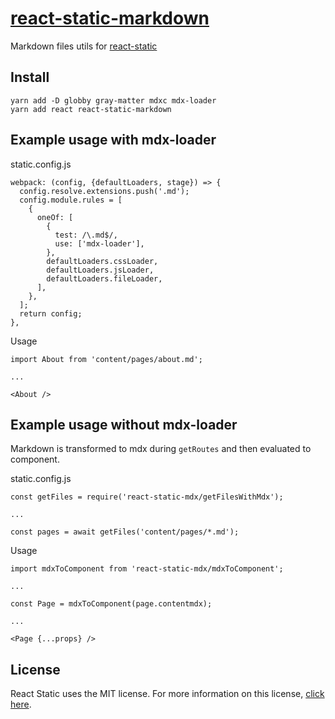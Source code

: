 # [react-static-markdown](https://github.com/tb/react-static-markdown)

Markdown files utils for [react-static](https://github.com/nozzle/react-static)

## Install

    yarn add -D globby gray-matter mdxc mdx-loader
    yarn add react react-static-markdown 

## Example usage with mdx-loader

static.config.js

    webpack: (config, {defaultLoaders, stage}) => {
      config.resolve.extensions.push('.md');
      config.module.rules = [
        {
          oneOf: [
            {
              test: /\.md$/,
              use: ['mdx-loader'],
            },
            defaultLoaders.cssLoader,
            defaultLoaders.jsLoader,
            defaultLoaders.fileLoader,
          ],
        },
      ];
      return config;
    },

Usage

    import About from 'content/pages/about.md';
    
    ...

    <About />

## Example usage without mdx-loader

Markdown is transformed to mdx during `getRoutes` and then evaluated to component.

static.config.js

    const getFiles = require('react-static-mdx/getFilesWithMdx');
    
    ...
    
    const pages = await getFiles('content/pages/*.md');

Usage

    import mdxToComponent from 'react-static-mdx/mdxToComponent';
    
    ...
    
    const Page = mdxToComponent(page.contentmdx);
    
    ...
    
    <Page {...props} />

## License

React Static uses the MIT license. For more information on this license, [click here](https://github.com/tb/react-static-markdown/blob/master/LICENSE).
 